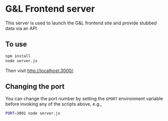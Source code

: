 # G&L Frontend server

This server is used to launch the G&L frontend site and provide stubbed data via an API.

## To use

```sh
npm install
node server.js
```

Then visit <http://localhost:3000/>.

## Changing the port

You can change the port number by setting the `$PORT` environment variable before invoking any of the scripts above, e.g.,

```sh
PORT=3001 node server.js
```
